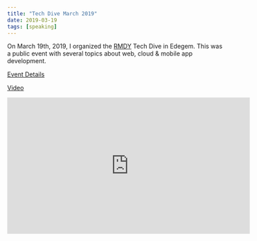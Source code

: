 ```yaml
---
title: "Tech Dive March 2019"
date: 2019-03-19
tags: [speaking]
---
```


On March 19th, 2019, I organized the [RMDY](https://rmdy.be/) Tech Dive in Edegem. This was a public event with several topics about web, cloud & mobile app development.

[Event Details](https://www.eventbrite.be/e/tech-dive-tickets-56032806633)

[Video](https://www.facebook.com/watch/?v=418650152248517)

<iframe src="https://www.facebook.com/plugins/video.php?height=314&href=https%3A%2F%2Fwww.facebook.com%2FContinuousNV%2Fvideos%2F418650152248517%2F&show_text=false&width=560&t=0" width="560" height="314" style="border:none;overflow:hidden" scrolling="no" frameborder="0" allowfullscreen="true" allow="autoplay; clipboard-write; encrypted-media; picture-in-picture; web-share" allowFullScreen="true"></iframe>
